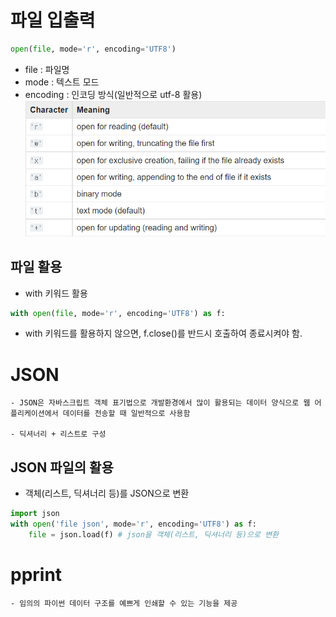 # 파일 입출력
```python
open(file, mode='r', encoding='UTF8')
```
- file : 파일명
- mode : 텍스트 모드
- encoding : 인코딩 방식(일반적으로 utf-8 활용)
![](2023-01-06-23-39-45.png)

## 파일 활용
- with 키워드 활용  
```python
with open(file, mode='r', encoding='UTF8') as f:
```
- with 키워드를 활용하지 않으면, f.close()를 반드시 호출하여 종료시켜야 함.

# JSON
    - JSON은 자바스크립트 객체 표기법으로 개발환경에서 많이 활용되는 데이터 양식으로 웹 어플리케이션에서 데이터를 전송할 때 일반적으로 사용함

    - 딕셔너리 + 리스트로 구성
    

## JSON 파일의 활용
- 객체(리스트, 딕셔너리 등)를 JSON으로 변환
```python
import json
with open('file json', mode='r', encoding='UTF8') as f:
    file = json.load(f) # json을 객체(리스트, 딕셔너리 등)으로 변환
```

# pprint
    - 임의의 파이썬 데이터 구조를 예쁘게 인쇄할 수 있는 기능을 제공